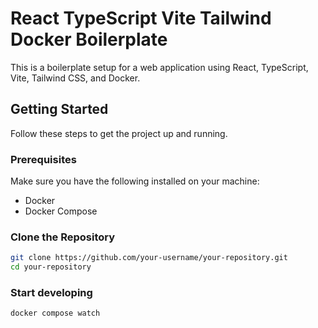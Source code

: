 # React TypeScript Vite Tailwind Docker Boilerplate

This is a boilerplate setup for a web application using React, TypeScript, Vite, Tailwind CSS, and Docker.

## Getting Started

Follow these steps to get the project up and running.

### Prerequisites

Make sure you have the following installed on your machine:

-   Docker
-   Docker Compose

### Clone the Repository

```bash
git clone https://github.com/your-username/your-repository.git
cd your-repository
```

### Start developing

```bash
docker compose watch
```
